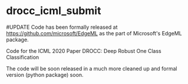 # drocc_icml_submit

#UPDATE
Code has been formally released at https://github.com/microsoft/EdgeML as the part of Microsoft's EdgeML package.

Code for the ICML 2020 Paper DROCC: Deep Robust One Class Classification

The code will be soon released in a much more cleaned up and formal version (python package) soon.
